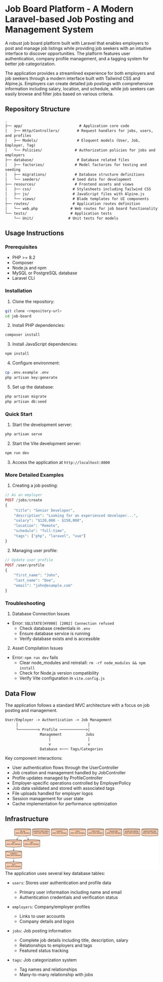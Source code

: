# Job Board Platform - A Modern Laravel-based Job Posting and Management System

A robust job board platform built with Laravel that enables employers to post and manage job listings while providing job seekers with an intuitive interface to discover opportunities. The platform features user authentication, company profile management, and a tagging system for better job categorization.

The application provides a streamlined experience for both employers and job seekers through a modern interface built with Tailwind CSS and Alpine.js. Employers can create detailed job postings with comprehensive information including salary, location, and schedule, while job seekers can easily browse and filter jobs based on various criteria.

## Repository Structure
```
.
├── app/                          # Application core code
│   ├── Http/Controllers/        # Request handlers for jobs, users, and profiles
│   ├── Models/                  # Eloquent models (User, Job, Employer, Tag)
│   └── Policies/               # Authorization policies for jobs and employers
├── database/                    # Database related files
│   ├── factories/              # Model factories for testing and seeding
│   ├── migrations/             # Database structure definitions
│   └── seeders/               # Seed data for development
├── resources/                  # Frontend assets and views
│   ├── css/                   # Stylesheets including Tailwind CSS
│   ├── js/                    # JavaScript files with Alpine.js
│   └── views/                 # Blade templates for UI components
├── routes/                    # Application routes definition
│   └── web.php               # Web routes for job board functionality
└── tests/                    # Application tests
    └── Unit/                # Unit tests for models
```

## Usage Instructions
### Prerequisites
- PHP >= 8.2
- Composer
- Node.js and npm
- MySQL or PostgreSQL database
- Laravel CLI

### Installation

1. Clone the repository:
```bash
git clone <repository-url>
cd job-board
```

2. Install PHP dependencies:
```bash
composer install
```

3. Install JavaScript dependencies:
```bash
npm install
```

4. Configure environment:
```bash
cp .env.example .env
php artisan key:generate
```

5. Set up the database:
```bash
php artisan migrate
php artisan db:seed
```

### Quick Start

1. Start the development server:
```bash
php artisan serve
```

2. Start the Vite development server:
```bash
npm run dev
```

3. Access the application at `http://localhost:8000`

### More Detailed Examples

1. Creating a job posting:
```php
// As an employer
POST /jobs/create
{
    "title": "Senior Developer",
    "description": "Looking for an experienced developer...",
    "salary": "$120,000 - $150,000",
    "location": "Remote",
    "schedule": "full-time",
    "tags": ["php", "laravel", "vue"]
}
```

2. Managing user profile:
```php
// Update user profile
POST /user/profile
{
    "first_name": "John",
    "last_name": "Doe",
    "email": "john@example.com"
}
```

### Troubleshooting

1. Database Connection Issues
- Error: `SQLSTATE[HY000] [2002] Connection refused`
  - Check database credentials in `.env`
  - Ensure database service is running
  - Verify database exists and is accessible

2. Asset Compilation Issues
- Error: `npm run dev` fails
  - Clear node_modules and reinstall: `rm -rf node_modules && npm install`
  - Check for Node.js version compatibility
  - Verify Vite configuration in `vite.config.js`

## Data Flow
The application follows a standard MVC architecture with a focus on job posting and management.

```ascii
User/Employer -> Authentication -> Job Management
     │                                │
     └─────────> Profile ────────────>│
                Management           Jobs
                    │                 │
                    v                 v
                Database <─── Tags/Categories
```

Key component interactions:
- User authentication flows through the UserController
- Job creation and management handled by JobController
- Profile updates managed by ProfileController
- Employer-specific operations controlled by EmployerPolicy
- Job data validated and stored with associated tags
- File uploads handled for employer logos
- Session management for user state
- Cache implementation for performance optimization

## Infrastructure

![Infrastructure diagram](./docs/infra.svg)
The application uses several key database tables:

- `users`: Stores user authentication and profile data
  - Primary user information including name and email
  - Authentication credentials and verification status

- `employers`: Company/employer profiles
  - Links to user accounts
  - Company details and logos

- `jobs`: Job posting information
  - Complete job details including title, description, salary
  - Relationships to employers and tags
  - Featured status tracking

- `tags`: Job categorization system
  - Tag names and relationships
  - Many-to-many relationship with jobs